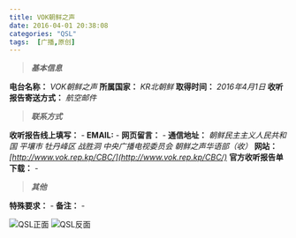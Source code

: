 ```yaml
---
title: VOK朝鲜之声
date: 2016-04-01 20:38:08
categories: "QSL"
tags:  [广播,原创]
---
```

> ***基本信息***

**电台名称：** *VOK朝鲜之声*
**所属国家：** *KR北朝鲜*
**取得时间：** *2016年4月1日*
**收听报告寄送方式：** *航空邮件*

<!--more-->

> ***联系方式***

**收听报告线上填写：** *-*
**EMAIL:** *-*
**网页留言：** *-*
**通信地址：** *朝鲜民主主义人民共和国 平壤市 牡丹峰区 战胜洞 中央广播电视委员会 朝鲜之声华语部（收）*
**网站：** *[http://www.vok.rep.kp/CBC/](http://www.vok.rep.kp/CBC/)*
**官方收听报告单下载：** *-*

> ***其他***

**特殊要求：** *-*
**备注：** *-*

![QSL正面](https://c.ibcl.us/QSL-VOK_20170401/1.jpg "QSL正面")
![QSL反面](https://c.ibcl.us/QSL-VOK_20170401/2.jpg "QSL反面")